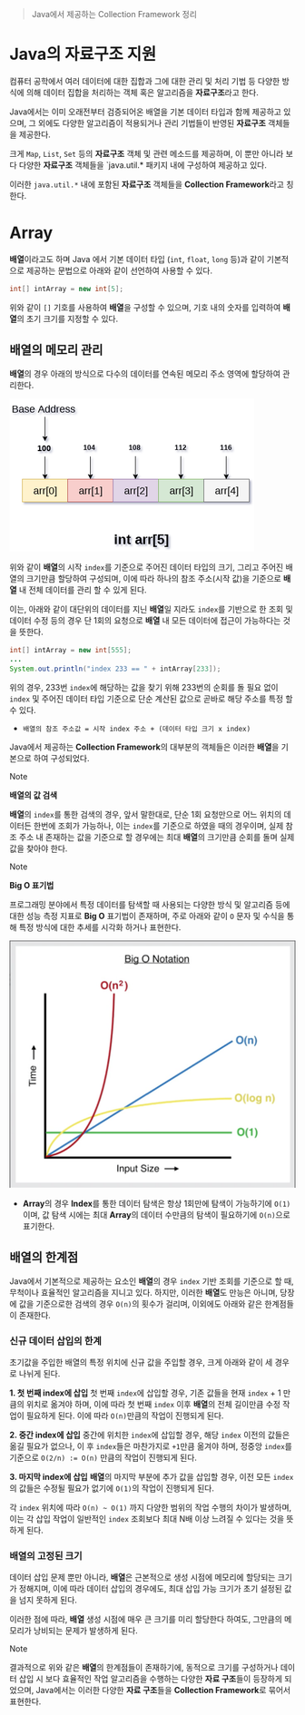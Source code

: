 > Java에서 제공하는 Collection Framework 정리
# Java의 자료구조 지원
컴퓨터 공학에서 여러 데이터에 대한 집합과 그에 대한 관리 및 처리 기법 등 다양한 방식에 의해 데이터 집합을 처리하는 객체 혹은 알고리즘을 **자료구조**라고 한다.

Java에서는 이미 오래전부터 검증되어온 배열을 기본 데이터 타입과 함께 제공하고 있으며, 그 외에도 다양한 알고리즘이 적용되거나 관리 기법들이 반영된 **자료구조** 객체들을 제공한다.

크게 `Map`, `List`, `Set` 등의 **자료구조** 객체 및 관련 메소드를 제공하며, 이 뿐만 아니라 보다 다양한 **자료구조** 객체들을 `java.util.* 패키지 내에 구성하여 제공하고 있다.

이러한 `java.util.*` 내에 포함된 **자료구조** 객체들을 **Collection Framework**라고 칭한다.

# Array
**배열**이라고도 하며 Java 에서 기본 데이터 타입 (`int`, `float`, `long` 등)과 같이 기본적으로 제공하는 문법으로 아래와 같이 선언하여 사용할 수 있다.

```java
int[] intArray = new int[5];
```

위와 같이 `[]` 기호를 사용하여 **배열**을 구성할 수 있으며, 기호 내의 숫자를 입력하여 **배열**의 초기 크기를 지정할 수 있다.

## 배열의 메모리 관리
**배열**의 경우 아래의 방식으로 다수의 데이터를 연속된 메모리 주소 영역에 할당하여 관리한다.

![](images/Pasted%20image%2020241030002203.png)

위와 같이 **배열**의 시작 `index`를 기준으로 주어진 데이터 타입의 크기, 그리고 주어진 배열의 크기만큼 할당하여 구성되며, 이에 따라 하나의 참조 주소(시작 값)을 기준으로 **배열** 내 전체 데이터를 관리 할 수 있게 된다.

이는, 아래와 같이 대단위의 데이터를 지닌 **배열**일 지라도 `index`를 기반으로 한 조회 및 데이터 수정 등의 경우 단 1회의 요청으로 **배열** 내 모든 데이터에 접근이 가능하다는 것을 뜻한다.
```java
int[] intArray = new int[555];
...
System.out.println("index 233 == " + intArray[233]);
```

위의 경우, 233번 `index`에 해당하는 값을 찾기 위해 233번의 순회를 돌 필요 없이 `index` 및 주어진 데이터 타입 기준으로 단순 계산된 값으로 곧바로 해당 주소를 특정 할 수 있다.
- `배열의 참조 주소값 = 시작 index 주소 + (데이터 타입 크기 x index)`

Java에서 제공하는 **Collection Framework**의 대부분의 객체들은 이러한 **배열**을 기본으로 하여 구성되었다.

> [!NOTE]
> **배열의 값 검색**
> 
> **배열**의 `index`를 통한 검색의 경우, 앞서 말한대로, 단순 1회 요청만으로 어느 위치의 데이터든 한번에 조회가 가능하나, 이는 `index`를 기준으로 하였을 때의 경우이며, 실제 참조 주소 내 존재하는 값을 기준으로 할 경우에는 최대 **배열**의 크기만큼 순회를 돌며 실제 값을 찾아야 한다.

> [!NOTE]
> **Big O 표기법**
> 
> 프로그래밍 분야에서 특정 데이터를 탐색할 때 사용되는 다양한 방식 및 알고리즘 등에 대한 성능 측정 지표로 **Big O** 표기법이 존재하며, 주로 아래와 같이 `O` 문자 및 수식을 통해 특정 방식에 대한 추세를 시각화 하거나 표현한다.
> 
> ![](images/Pasted%20image%2020241103214612.png)
> 
> - **Array**의 경우 **Index**를 통한 데이터 탐색은 항상 1회만에 탐색이 가능하기에 `O(1)`이며, 값 탐색 시에는 최대 **Array**의 데이터 수만큼의 탐색이 필요하기에 `O(n)`으로 표기한다.

## 배열의 한계점
Java에서 기본적으로 제공하는 요소인 **배열**의 경우 `index` 기반 조회를 기준으로 할 때, 무척이나 효율적인 알고리즘을 지니고 있다. 하지만, 이러한 **배열**도 만능은 아니며, 당장에 값을 기준으로한 검색의 경우 `O(n)`의 횟수가 걸리며, 이외에도 아래와 같은 한계점들이 존재한다.

### 신규 데이터 삽입의 한계
초기값을 주입한 배열의 특정 위치에 신규 값을 주입할 경우, 크게 아래와 같이 세 경우로 나뉘게 된다.

**1. 첫 번째 index에 삽입**
첫 번째 `index`에 삽입할 경우, 기존 값들을 현재 `index` + 1 만큼의 위치로 옮겨야 하며, 이에 따라 첫 번째 `index` 이후 **배열**의 전체 길이만큼 수정 작업이 필요하게 된다. 이에 따라 `O(n)`만큼의 작업이 진행되게 된다.

**2. 중간 index에 삽입**
중간에 위치한 `index`에 삽입할 경우, 해당 `index` 이전의 값들은 옮길 필요가 없으나, 이 후 `index`들은 마찬가지로 `+1`만큼 옮겨야 하며, 정중앙 `index`를 기준으로 `O(2/n) := O(n)` 만큼의 작업이 진행되게 된다.

**3. 마지막 index에 삽입**
**배열**의 마지막 부분에 추가 값을 삽입할 경우, 이전 모든 `index`의 값들은 수정될 필요가 없기에 
`O(1)`의 작업이 진행되게 된다.

각 `index` 위치에 따라 `O(n) ~ O(1)` 까지 다양한 범위의 작업 수행의 차이가 발생하며, 이는 각 삽입 작업이 일반적인 `index` 조회보다 최대 N배 이상 느려질 수 있다는 것을 뜻하게 된다.

### 배열의 고정된 크기
데이터 삽입 문제 뿐만 아니라, **배열**은 근본적으로 생성 시점에 메모리에 할당되는 크기가 정해지며, 이에 따라 데이터 삽입의 경우에도, 최대 삽입 가능 크기가 초기 설정된 값을 넘지 못하게 된다.

이러한 점에 따라, **배열** 생성 시점에 매우 큰 크기를 미리 할당한다 하여도, 그만큼의 메모리가 낭비되는 문제가 발생하게 된다.

> [!NOTE]
> 
> 결과적으로 위와 같은 **배열**의 한계점들이 존재하기에, 동적으로 크기를 구성하거나 데이터 삽입 시 보다 효율적인 작업 알고리즘을 수행하는 다양한 **자료 구조**들이 등장하게 되었으며, Java에서는 이러한 다양한 **자료 구조**들을 **Collection Framework**로 묶어서 표현한다.

